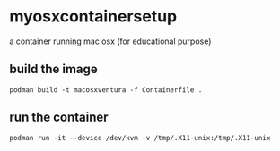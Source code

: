 # myosxcontainersetup
 a container running mac osx (for educational purpose)

## build the image
```
podman build -t macosxventura -f Containerfile .
```
## run the container

```
podman run -it --device /dev/kvm -v /tmp/.X11-unix:/tmp/.X11-unix  
```